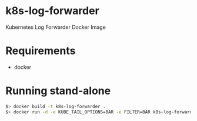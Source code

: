# k8s-log-forwarder
Kubernetes Log Forwarder Docker Image

# Requirements
- docker

# Running stand-alone
```sh
$> docker build -t k8s-log-forwarder .
$> docker run -d -e KUBE_TAIL_OPTIONS=BAR -e FILTER=BAR k8s-log-forwarder
```
